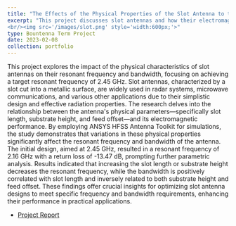```yaml
---
title: "The Effects of the Physical Properties of the Slot Antenna to the Resonant Frequency and Bandwidth"
excerpt: "This project discusses slot antennas and how their electromagnetic properties are impacted by their physical characteristics. 
<br/><img src='/images/slot.png' style='width:600px;'>"
type: Bountenna Term Project
date: 2023-02-08
collection: portfolio
---
```

This project explores the impact of the physical characteristics of slot antennas on their resonant frequency and bandwidth, focusing on achieving a target resonant frequency of 2.45 GHz. Slot antennas, characterized by a slot cut into a metallic surface, are widely used in radar systems, microwave communications, and various other applications due to their simplistic design and effective radiation properties. The research delves into the relationship between the antenna's physical parameters—specifically slot length, substrate height, and feed offset—and its electromagnetic performance. By employing ANSYS HFSS Antenna Toolkit for simulations, the study demonstrates that variations in these physical properties significantly affect the resonant frequency and bandwidth of the antenna. The initial design, aimed at 2.45 GHz, resulted in a resonant frequency of 2.16 GHz with a return loss of -13.47 dB, prompting further parametric analysis. Results indicated that increasing the slot length or substrate height decreases the resonant frequency, while the bandwidth is positively correlated with slot length and inversely related to both substrate height and feed offset. These findings offer crucial insights for optimizing slot antenna designs to meet specific frequency and bandwidth requirements, enhancing their performance in practical applications. 

* [Project Report](https://mega.nz/folder/qf5DALAJ#Jfu_wsLFdD9axqipxKEUGw/file/KL5zCTLR)
